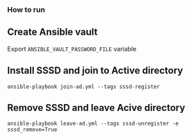 ### How to run

## Create Ansible vault

 Export `ANSIBLE_VAULT_PASSWORD_FILE` variable 


## Install SSSD and join to Active directory 

```
ansible-playbook join-ad.yml --tags sssd-register
```

## Remove SSSD and leave Acive directory 

```
ansible-playbook leave-ad.yml --tags sssd-unregister -e sssd_remove=True
```
